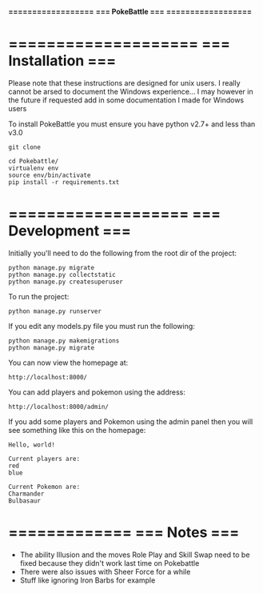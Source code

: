 **==================**
**=== PokeBattle ===**
**==================**

====================
=== Installation ===
====================

Please note that these instructions are designed for unix users. I really cannot be arsed to document the Windows experience... I may however in the future if requested add in some documentation I made for Windows users

To install PokeBattle you must ensure you have python v2.7+ and less than v3.0

    git clone

    cd Pokebattle/
    virtualenv env
    source env/bin/activate
    pip install -r requirements.txt

===================
=== Development ===
===================

Initially you'll need to do the following from the root dir of the project:

    python manage.py migrate
    python manage.py collectstatic
    python manage.py createsuperuser

To run the project:

    python manage.py runserver

If you edit any models.py file you must run the following:

    python manage.py makemigrations
    python manage.py migrate

You can now view the homepage at:

    http://localhost:8000/

You can add players and pokemon using the address:

    http://localhost:8000/admin/

If you add some players and Pokemon using the admin panel then you will see something like this on the homepage:

    Hello, world!

    Current players are:
    red
    blue

    Current Pokemon are:
    Charmander
    Bulbasaur


=============
=== Notes ===
=============

- The ability Illusion and the moves Role Play and Skill Swap need to be fixed because they didn't work last time on Pokebattle
- There were also issues with Sheer Force for a while
- Stuff like ignoring Iron Barbs for example